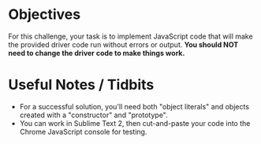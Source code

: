 # Objectives

For this challenge, your task is to implement JavaScript code that will make the provided driver code run without errors or output. **You should NOT need to change the driver code to make things work.**

# Useful Notes / Tidbits

- For a successful solution, you'll need both "object literals" and objects created with a "constructor" and "prototype".
- You can work in Sublime Text 2, then cut-and-paste your code into the Chrome JavaScript console for testing.
